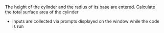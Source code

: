 The height of the cylinder and the radius of its base are entered.
Calculate the total surface area of the cylinder
- inputs are collected via prompts displayed on the window while the code is run